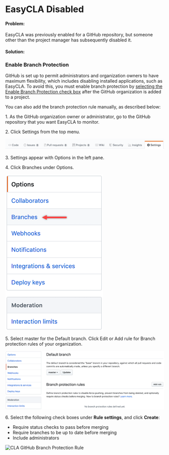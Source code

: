 # EasyCLA Disabled

#### Problem: <a href="#problem" id="problem"></a>

EasyCLA was previously enabled for a GitHub repository, but someone other than the project manager has subsequently disabled it.

#### Solution: <a href="#solution" id="solution"></a>

### Enable Branch Protection <a href="#enable-branch-protection" id="enable-branch-protection"></a>

GitHub is set up to permit administrators and organization owners to have maximum flexibility, which includes disabling installed applications, such as EasyCLA. To avoid this, you must enable branch protection by [selecting the Enable Branch Protection check box](http://localhost:5000/s/-M2DCN9UgoRgMEkgnLyP-3789850253/easycla/getting-started/easycla-troubleshooting/easycla-is-disabled) after the GitHub organization is added to a project.

You can also add the branch protection rule manually, as described below:

1\. As the GitHub organization owner or administrator, go to the GitHub repository that you want EasyCLA to monitor.

2\. Click Settings from the top menu.

![CLA GitHub Repository Settings](../../../../.gitbook/assets/cla-github-repository-settings.png)

3\. Settings appear with Options in the left pane.

4\. Click Branches under Options.

![](../../../../.gitbook/assets/cla-github-options.png)

5\. Select master for the Default branch. Click Edit or Add rule for Branch protection rules of your organization.

![CLA GitHub branch Add Rule](../../../../.gitbook/assets/cla-github-branch-add-rule.png)

6\. Select the following check boxes under **Rule settings**, and click **Create**:

* Require status checks to pass before merging
* Require branches to be up to date before merging
* Include administrators

![CLA GitHub Branch Protection Rule](https://files.gitbook.com/v0/b/gitbook-legacy-files/o/assets%2F-M2DCN9UgoRgMEkgnLyP%2F-M6c\_lpbFL3c2MHPwbCU%2F-M6cg5mNvgw-UP7bSFBI%2Fcla-github-branch-protection-rule.png?alt=media\&token=e317954c-42af-4bad-8be5-6db07e256e6e)
